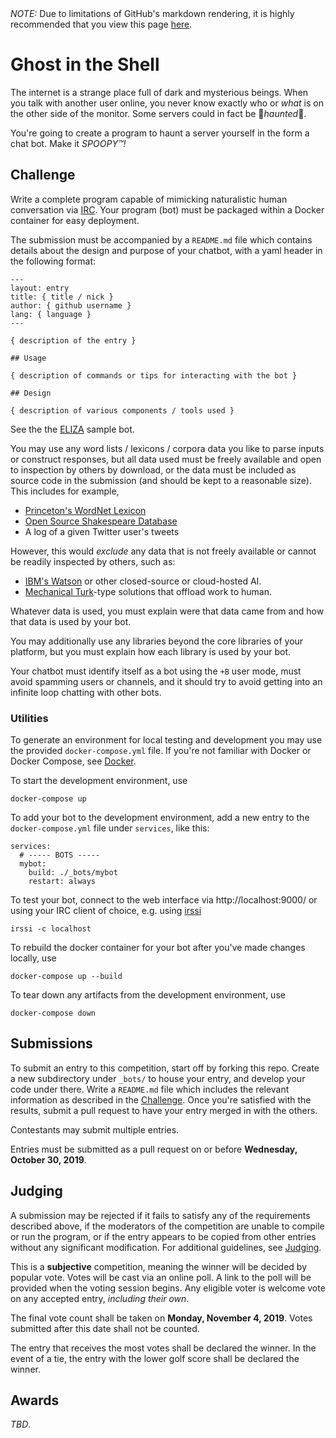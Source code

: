 <div class="ghp-hide">
  <em>NOTE:</em> Due to limitations of GitHub's markdown rendering, it is 
  highly recommended that you view this page 
  <a href="https://coding-competitions.github.io/ghost-in-the-shell/">here</a>.
</div>

# Ghost in the Shell

The internet is a strange place full of dark and mysterious beings. When you talk with another
user online, you never know exactly who or *what* is on the other side of the monitor. Some
servers could in fact be
👻<span class="ghp-haunted"><i>h</i><i>a</i><i>u</i><i>n</i><i>t</i><i>e</i><i>d</i></span>👻.

You're going to create a program to haunt a server yourself in the form a chat bot. Make it 
<span class="ghp-haunted"><i>S</i><i>P</i><i>O</i><i>O</i><i>P</i><i>Y</i><i>™</i><i>!</i></span>

## Challenge

Write a complete program capable of mimicking naturalistic human conversation via [IRC][1]. Your
program (bot) must be packaged within a Docker container for easy deployment.

The submission must be accompanied by a `README.md` file which contains details about the design
and purpose of your chatbot, with a yaml header in the following format:

    ---
    layout: entry
    title: { title / nick }
    author: { github username }
    lang: { language }
    ---

    { description of the entry }

    ## Usage

    { description of commands or tips for interacting with the bot }

    ## Design

    { description of various components / tools used }

See the the [ELIZA](_bots/eliza/README) sample bot.

You may use any word lists / lexicons / corpora data you like to parse inputs or construct
responses, but all data used must be freely available and open to inspection by others by download,
or the data must be included as source code in the submission (and should be kept to a reasonable
size). This includes for example,

  - [Princeton's WordNet Lexicon][2]
  - [Open Source Shakespeare Database][3]
  - A log of a given Twitter user's tweets

However, this would *exclude* any data that is not freely available or cannot be readily inspected
by others, such as:

  - [IBM's Watson][4] or other closed-source or cloud-hosted AI.
  - [Mechanical Turk][5]-type solutions that offload work to human.

Whatever data is used, you must explain were that data came from and how that data is used by your
bot.

You may additionally use any libraries beyond the core libraries of your platform, but you must
explain how each library is used by your bot.

Your chatbot must identify itself as a bot using the `+B` user mode, must avoid spamming users or
channels, and it should try to avoid getting into an infinite loop chatting with other bots.

### Utilities

To generate an environment for local testing and development you may use the provided
`docker-compose.yml` file. If you're not familiar with Docker or Docker Compose, see
[Docker](Docker.md).

To start the development environment, use

    docker-compose up

To add your bot to the development environment, add a new entry to the `docker-compose.yml`
file under `services`, like this:

    services:
      # ----- BOTS -----
      mybot:
        build: ./_bots/mybot
        restart: always

To test your bot, connect to the web interface via http://localhost:9000/ or using your IRC client
of choice, e.g. using [irssi][7]

    irssi -c localhost

To rebuild the docker container for your bot after you've made changes locally, use

    docker-compose up --build

To tear down any artifacts from the development environment, use

    docker-compose down

## Submissions

To submit an entry to this competition, start off by forking this repo. Create 
a new subdirectory under `_bots/` to house your entry, and develop your 
code under there. Write a `README.md` file which includes the relevant 
information as described in the [Challenge](#Challenge). Once you're satisfied 
with the results, submit a pull request to have your entry merged in with the 
others.

Contestants may submit multiple entries.

Entries must be submitted as a pull request on or before
**Wednesday, October 30, 2019**.

## Judging

A submission may be rejected if it fails to satisfy any of the requirements 
described above, if the moderators of the competition are unable to compile or 
run the program, or if the entry appears to be copied from other entries 
without any significant modification. For additional guidelines, see 
[Judging](Judging.md).

This is a **subjective** competition, meaning the winner will be decided by 
popular vote. Votes will be cast via an online poll. A link to the poll will be
provided when the voting session begins. Any eligible voter is welcome vote on
any accepted entry, *including their own*.

The final vote count shall be taken on **Monday, November 4, 2019**. Votes
submitted after this date shall not be counted.

The entry that receives the most votes shall be declared the winner. In the 
event of a tie, the entry with the lower golf score shall be declared the 
winner.

## Awards

*TBD*.

  [1]: https://en.wikipedia.org/wiki/Internet_Relay_Chat
  [2]: https://wordnet.princeton.edu/
  [3]: http://www.opensourceshakespeare.org/
  [4]: https://www.ibm.com/watson
  [5]: https://en.wikipedia.org/wiki/The_Turk
  [7]: https://irssi.org/